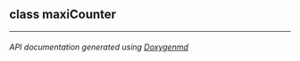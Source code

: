 ## class maxiCounter



---

###### API documentation generated using [Doxygenmd](https://github.com/d99kris/doxygenmd)

